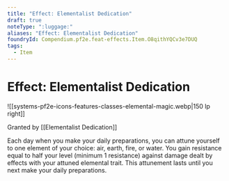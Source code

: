 ```yaml
---
title: "Effect: Elementalist Dedication"
draft: true
noteType: ":luggage:"
aliases: "Effect: Elementalist Dedication"
foundryId: Compendium.pf2e.feat-effects.Item.O8qithYQCv3e7DUQ
tags:
  - Item
---
```


# Effect: Elementalist Dedication
![[systems-pf2e-icons-features-classes-elemental-magic.webp|150 lp right]]

Granted by [[Elementalist Dedication]]

Each day when you make your daily preparations, you can attune yourself to one element of your choice: air, earth, fire, or water. You gain resistance equal to half your level (minimum 1 resistance) against damage dealt by effects with your attuned elemental trait. This attunement lasts until you next make your daily preparations.
